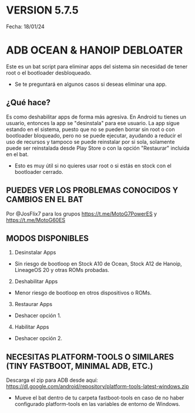 # VERSION 5.7.5
Fecha: 18/01/24

# ADB OCEAN & HANOIP DEBLOATER
Este es un bat script para eliminar apps del sistema sin necesidad de tener root o el bootloader desbloqueado.
* Se te preguntará en algunos casos si deseas eliminar una app.

## ¿Qué hace?
Es como deshabilitar apps de forma más agresiva. En Android tu tienes un usuario, entonces la app se "desinstala" para ese usuario.
La app sigue estando en el sistema, puesto que no se pueden borrar sin root o con bootloader bloqueado, pero no se puede ejecutar, ayudando a reducir el uso de recursos y tampoco se puede reinstalar por si sola, solamente puede ser reinstalada desde Play Store o con la opción "Restaurar" incluida en el bat.
* Esto es muy útil si no quieres usar root o si estás en stock con el bootloader cerrado.

## PUEDES VER LOS PROBLEMAS CONOCIDOS Y CAMBIOS EN EL BAT
Por @JosFlix7 para los grupos https://t.me/MotoG7PowerES y https://t.me/MotoG60ES

## MODOS DISPONIBLES
1) Desinstalar Apps
* Sin riesgo de bootloop en Stock A10 de Ocean, Stock A12 de Hanoip, LineageOS 20 y otras ROMs probadas.
2) Deshabilitar Apps
* Menor riesgo de bootloop en otros dispositivos o ROMs.
3) Restaurar Apps
* Deshacer opción 1.
4) Habilitar Apps
* Deshacer opción 2.

## NECESITAS PLATFORM-TOOLS O SIMILARES (TINY FASTBOOT, MINIMAL ADB, ETC.)
Descarga el zip para ADB desde aquí: https://dl.google.com/android/repository/platform-tools-latest-windows.zip
* Mueve el bat dentro de tu carpeta fastboot-tools en caso de no haber configurado platform-tools en las variables de entorno de Windows.